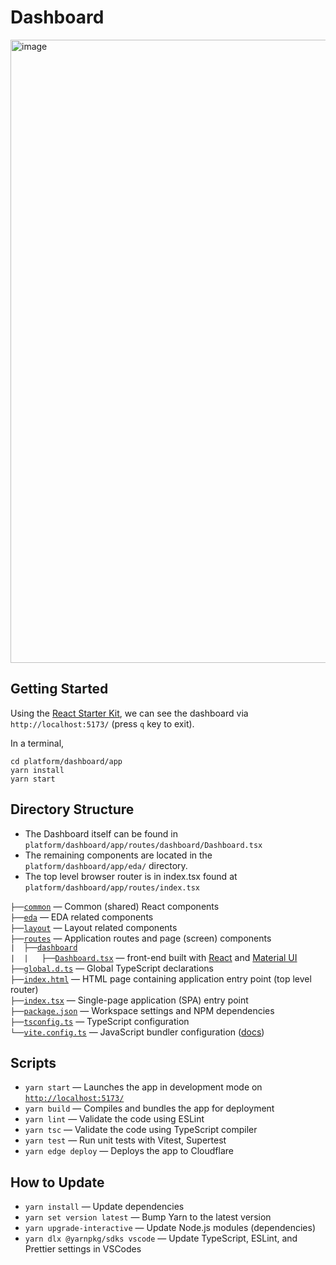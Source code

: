 # Dashboard

<img width="997" alt="image" src="https://media.github.ibm.com/user/270346/files/402d3b74-0f75-4716-a40c-dabb14bc3ae1">

## Getting Started

Using the [React Starter Kit](https://github.com/kriasoft/react-starter-kit), we can see the dashboard via `http://localhost:5173/` (press `q` key to exit).


In a terminal, 
```
cd platform/dashboard/app 
yarn install
yarn start
```


## Directory Structure

- The Dashboard itself can be found in `platform/dashboard/app/routes/dashboard/Dashboard.tsx`
- The remaining components are located in the `platform/dashboard/app/eda/` directory. 
- The top level browser router is in index.tsx found at `platform/dashboard/app/routes/index.tsx`


`├──`[`common`](./common) — Common (shared) React components<br>
`├──`[`eda`](./eda) — EDA related components<br>
`├──`[`layout`](./layout) — Layout related components<br>
`├──`[`routes`](./routes) — Application routes and page (screen) components<br>
`|  ├──`[`dashboard`](./app/routes/dashboard)<br>
`|  |   ├──`[`Dashboard.tsx`](./app/routes/dashboard/Dashboard.tsx) — front-end built with [React](https://react.dev/) and [Material UI](https://mui.com/core/)<br>
`├──`[`global.d.ts`](./global.d.ts) — Global TypeScript declarations<br>
`├──`[`index.html`](./index.html) — HTML page containing application entry point (top level router)<br>
`├──`[`index.tsx`](./index.tsx) — Single-page application (SPA) entry point<br>
`├──`[`package.json`](./package.json) — Workspace settings and NPM dependencies<br>
`├──`[`tsconfig.ts`](./tsconfig.json) — TypeScript configuration<br>
`└──`[`vite.config.ts`](./vite.config.ts) — JavaScript bundler configuration ([docs](https://vitejs.dev/config/))<br>

## Scripts

- `yarn start` — Launches the app in development mode on [`http://localhost:5173/`](http://localhost:5173/)
- `yarn build` — Compiles and bundles the app for deployment
- `yarn lint` — Validate the code using ESLint
- `yarn tsc` — Validate the code using TypeScript compiler
- `yarn test` — Run unit tests with Vitest, Supertest
- `yarn edge deploy` — Deploys the app to Cloudflare

## How to Update

- `yarn install` — Update dependencies
- `yarn set version latest` — Bump Yarn to the latest version
- `yarn upgrade-interactive` — Update Node.js modules (dependencies)
- `yarn dlx @yarnpkg/sdks vscode` — Update TypeScript, ESLint, and Prettier settings in VSCodes